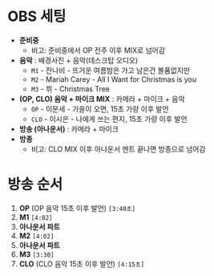 # OBS 세팅

- **준비중**
  - 비고: 준비중에서 OP 전주 이후 MIX로 넘어감
- **음악** : 배경사진 + 음악(데스크탑 오디오)
  - `M1` - 잔나비 - 뜨거운 여름밤은 가고 남은건 볼품없지만 
  - `M2` - Mariah Carey - All I Want for Christmas is you
  - `M3` - 뷔 - Christmas Tree
- **(OP, CLO) 음악 + 마이크 MIX** : 카메라 + 마이크 + 음악
  - `OP` - 이문세 - 가을이 오면, 15초 가량 이후 발언
  - `CLO` - 이시은 - 나에게 쓰는 편지, 15초 가량 이후 발언
- **방송 (아나운서)** : 카메라 + 마이크
- **방종**
  - 비고: CLO MIX 이후 아나운서 멘트 끝나면 방종으로 넘어감

# 방송 순서

1. **OP** (OP 음악 15초 이후 발언) `[3:40초]`
2. **M1** `[4:02]`
3. **아나운서 파트**
4. **M2** `[4:02]`
5. **아나운서 파트**
6. **M3** `[3:30]`
7. **CLO** (CLO 음악 15초 이후 발언) `[4:15초]`

